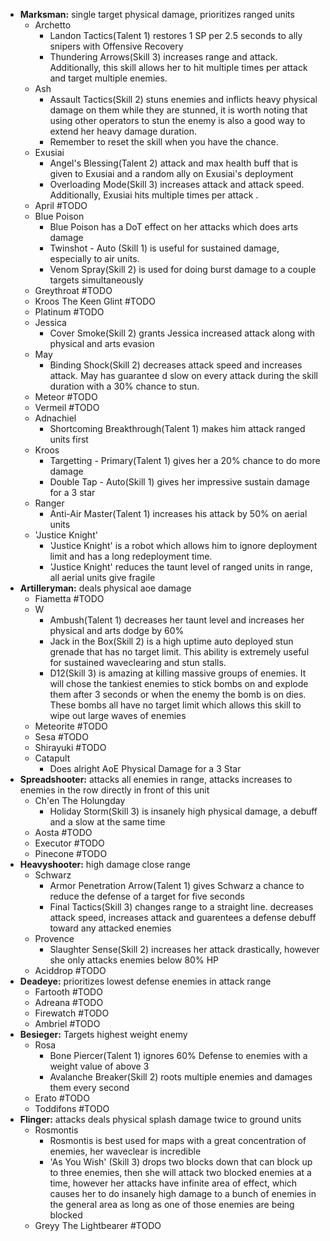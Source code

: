 - **Marksman:** single target physical damage, prioritizes ranged units
	- Archetto
		- Landon Tactics(Talent 1) restores 1 SP per 2.5 seconds to ally snipers with Offensive Recovery
		- Thundering Arrows(Skill 3) increases range and attack. Additionally, this skill allows her to hit multiple times per attack and target multiple enemies.
	- Ash
		- Assault Tactics(Skill 2) stuns enemies and inflicts heavy physical damage on them while they are stunned, it is worth noting that using other operators to stun the enemy is also a good way to extend her heavy damage duration. 
		- Remember to reset the skill when you have the chance.
	- Exusiai
		- Angel's Blessing(Talent 2) attack and max health buff that is given to Exusiai and a random ally on Exusiai's deployment
		- Overloading Mode(Skill 3) increases attack and attack speed. Additionally, Exusiai hits multiple times per attack .
	- April #TODO
	- Blue Poison
		- Blue Poison has a DoT effect on her attacks which does arts damage
		- Twinshot - Auto (Skill 1) is useful for sustained damage, especially to air units. 
		- Venom Spray(Skill 2) is used for doing burst damage to a couple targets simultaneously 
	- Greythroat #TODO
	- Kroos The Keen Glint #TODO
	- Platinum #TODO
	- Jessica
		- Cover Smoke(Skill 2) grants Jessica increased attack along with physical and arts evasion
	- May
		- Binding Shock(Skill 2) decreases attack speed and increases attack. May has guarantee d slow on every attack during the skill duration with a 30% chance to stun. 
	- Meteor #TODO
	- Vermeil #TODO
	- Adnachiel
		- Shortcoming Breakthrough(Talent 1) makes him attack ranged units first
	- Kroos
		- Targetting - Primary(Talent 1) gives her a 20% chance to do more damage
		- Double Tap - Auto(Skill 1) gives her impressive sustain damage for a 3 star
	- Ranger
		- Anti-Air Master(Talent 1) increases his attack by 50% on aerial units
	- 'Justice Knight'
		- 'Justice Knight' is a robot which allows him to ignore deployment limit and has a long redeployment time. 
		- 'Justice Knight' reduces the taunt level of ranged units in range, all aerial units give fragile
- **Artilleryman:** deals physical aoe damage
	- Fiametta #TODO
	- W
		- Ambush(Talent 1) decreases her taunt level and increases her physical and arts dodge by 60%
		- Jack in the Box(Skill 2) is a high uptime auto deployed stun grenade that has no target limit. This ability is extremely useful for sustained waveclearing and stun stalls. 
		- D12(Skill 3) is amazing at killing massive groups of enemies. It will chose the tankiest enemies to stick bombs on and explode them after 3 seconds or when the enemy the bomb is on dies. These bombs all have no target limit which allows this skill to wipe out large waves of enemies
	- Meteorite #TODO
	- Sesa #TODO
	- Shirayuki #TODO
	- Catapult
		- Does alright AoE Physical Damage for a 3 Star 
- **Spreadshooter:** attacks all enemies in range, attacks increases to enemies in the row directly in front of this unit
	- Ch'en The Holungday
		- Holiday Storm(Skill 3) is insanely high physical damage, a debuff and a slow at the same time
	- Aosta #TODO
	- Executor #TODO
	- Pinecone #TODO
- **Heavyshooter:** high damage close range 
	- Schwarz
		- Armor Penetration Arrow(Talent 1) gives Schwarz a chance to reduce the defense of a target for five seconds
		- Final Tactics(Skill 3) changes range to a straight line. decreases attack speed, increases attack and guarentees a defense debuff toward any attacked enemies
	- Provence
		- Slaughter Sense(Skill 2) increases her attack drastically, however she only attacks enemies below 80% HP
	- Aciddrop #TODO
- **Deadeye:** prioritizes lowest defense enemies in attack range
	- Fartooth #TODO
	- Adreana #TODO
	- Firewatch #TODO
	- Ambriel #TODO
- **Besieger:** Targets highest weight enemy
	- Rosa
		- Bone Piercer(Talent 1) ignores 60% Defense to enemies with a weight value of above 3
		- Avalanche Breaker(Skill 2) roots multiple enemies and damages them every second
	- Erato #TODO
	- Toddifons #TODO
- **Flinger:** attacks deals physical splash damage twice to ground units
	- Rosmontis
		- Rosmontis is best used for maps with a great concentration of enemies, her waveclear is incredible
		- 'As You Wish' (Skill 3) drops two blocks down that can block up to three enemies, then she will attack two blocked enemies at a time, however her attacks have infinite area of effect, which causes her to do insanely high damage to a bunch of enemies in the general area as long as one of those enemies are being blocked
	- Greyy The Lightbearer #TODO
